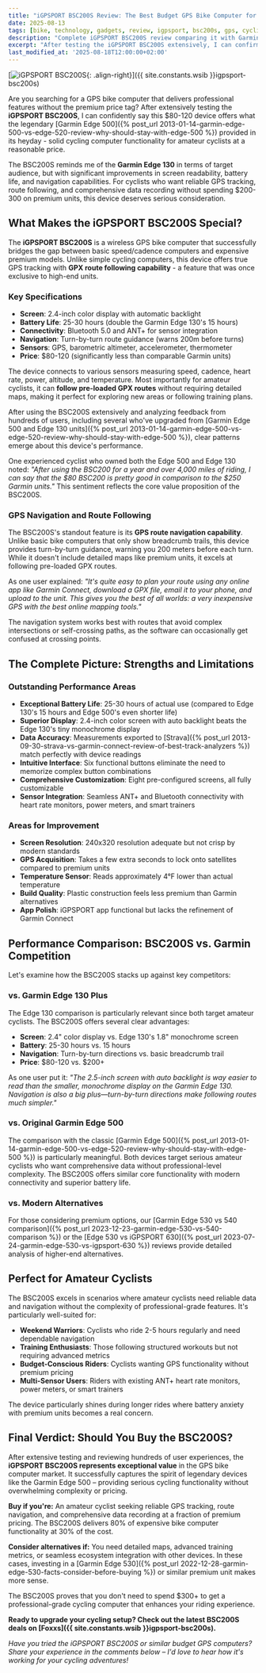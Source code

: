 ```yaml
---
title: "iGPSPORT BSC200S Review: The Best Budget GPS Bike Computer for Amateur Cyclists"
date: 2025-08-13
tags: [bike, technology, gadgets, review, igpsport, bsc200s, gps, cycling-computer, budget-cycling, garmin-alternative]
description: "Complete iGPSPORT BSC200S review comparing it with Garmin Edge 130 and Edge 500. Discover why it's the perfect budget GPS bike computer with GPX route following for amateur cyclists."
excerpt: "After testing the iGPSPORT BSC200S extensively, I can confirm it's the best budget GPS bike computer available - offering Garmin Edge 130 features at half the price with superior battery life."
last_modified_at: '2025-08-18T12:00:00+02:00'
---
```


[![iGPSPORT BSC200S](https://i.imgur.com/nrfMAbRm.jpg){: .align-right}]({{ site.constants.wsib }}igpsport-bsc200s)

Are you searching for a GPS bike computer that delivers professional features without the premium price tag? After extensively testing the **iGPSPORT BSC200S**, I can confidently say this $80-120 device offers what the legendary [Garmin Edge 500]({% post_url 2013-01-14-garmin-edge-500-vs-edge-520-review-why-should-stay-with-edge-500 %}) provided in its heyday - solid cycling computer functionality for amateur cyclists at a reasonable price.

The BSC200S reminds me of the **Garmin Edge 130** in terms of target audience, but with significant improvements in screen readability, battery life, and navigation capabilities. For cyclists who want reliable GPS tracking, route following, and comprehensive data recording without spending $200-300 on premium units, this device deserves serious consideration.

## What Makes the iGPSPORT BSC200S Special?

The **iGPSPORT BSC200S** is a wireless GPS bike computer that successfully bridges the gap between basic speed/cadence computers and expensive premium models. Unlike simple cycling computers, this device offers true GPS tracking with **GPX route following capability** - a feature that was once exclusive to high-end units.

### Key Specifications

- **Screen**: 2.4-inch color display with automatic backlight
- **Battery Life**: 25-30 hours (double the Garmin Edge 130's 15 hours)
- **Connectivity**: Bluetooth 5.0 and ANT+ for sensor integration
- **Navigation**: Turn-by-turn route guidance (warns 200m before turns)
- **Sensors**: GPS, barometric altimeter, accelerometer, thermometer
- **Price**: $80-120 (significantly less than comparable Garmin units)

The device connects to various sensors measuring speed, cadence, heart rate, power, altitude, and temperature. Most importantly for amateur cyclists, it can **follow pre-loaded GPX routes** without requiring detailed maps, making it perfect for exploring new areas or following training plans.

After using the BSC200S extensively and analyzing feedback from hundreds of users, including several who've upgraded from [Garmin Edge 500 and Edge 130 units]({% post_url 2013-01-14-garmin-edge-500-vs-edge-520-review-why-should-stay-with-edge-500 %}), clear patterns emerge about this device's performance.

One experienced cyclist who owned both the Edge 500 and Edge 130 noted: *"After using the BSC200 for a year and over 4,000 miles of riding, I can say that the $80 BSC200 is pretty good in comparison to the $250 Garmin units."* This sentiment reflects the core value proposition of the BSC200S.

### GPS Navigation and Route Following

The BSC200S's standout feature is its **GPS route navigation capability**. Unlike basic bike computers that only show breadcrumb trails, this device provides turn-by-turn guidance, warning you 200 meters before each turn. While it doesn't include detailed maps like premium units, it excels at following pre-loaded GPX routes.

As one user explained: *"It's quite easy to plan your route using any online app like Garmin Connect, download a GPX file, email it to your phone, and upload to the unit. This gives you the best of all worlds: a very inexpensive GPS with the best online mapping tools."*

The navigation system works best with routes that avoid complex intersections or self-crossing paths, as the software can occasionally get confused at crossing points.

## The Complete Picture: Strengths and Limitations

### Outstanding Performance Areas

- **Exceptional Battery Life**: 25-30 hours of actual use (compared to Edge 130's 15 hours and Edge 500's even shorter life)
- **Superior Display**: 2.4-inch color screen with auto backlight beats the Edge 130's tiny monochrome display
- **Data Accuracy**: Measurements exported to [Strava]({% post_url 2013-09-30-strava-vs-garmin-connect-review-of-best-track-analyzers %}) match perfectly with device readings
- **Intuitive Interface**: Six functional buttons eliminate the need to memorize complex button combinations
- **Comprehensive Customization**: Eight pre-configured screens, all fully customizable
- **Sensor Integration**: Seamless ANT+ and Bluetooth connectivity with heart rate monitors, power meters, and smart trainers

### Areas for Improvement

- **Screen Resolution**: 240x320 resolution adequate but not crisp by modern standards
- **GPS Acquisition**: Takes a few extra seconds to lock onto satellites compared to premium units
- **Temperature Sensor**: Reads approximately 4°F lower than actual temperature
- **Build Quality**: Plastic construction feels less premium than Garmin alternatives
- **App Polish**: iGPSPORT app functional but lacks the refinement of Garmin Connect

## Performance Comparison: BSC200S vs. Garmin Competition

Let's examine how the BSC200S stacks up against key competitors:

### vs. Garmin Edge 130 Plus

The Edge 130 comparison is particularly relevant since both target amateur cyclists. The BSC200S offers several clear advantages:

- **Screen**: 2.4" color display vs. Edge 130's 1.8" monochrome screen
- **Battery**: 25-30 hours vs. 15 hours  
- **Navigation**: Turn-by-turn directions vs. basic breadcrumb trail
- **Price**: $80-120 vs. $200+

As one user put it: *"The 2.5-inch screen with auto backlight is way easier to read than the smaller, monochrome display on the Garmin Edge 130. Navigation is also a big plus—turn-by-turn directions make following routes much simpler."*

### vs. Original Garmin Edge 500

The comparison with the classic [Garmin Edge 500]({% post_url 2013-01-14-garmin-edge-500-vs-edge-520-review-why-should-stay-with-edge-500 %}) is particularly meaningful. Both devices target serious amateur cyclists who want comprehensive data without professional-level complexity. The BSC200S offers similar core functionality with modern connectivity and superior battery life.

### vs. Modern Alternatives

For those considering premium options, our [Garmin Edge 530 vs 540 comparison]({% post_url 2023-12-23-garmin-edge-530-vs-540-comparison %}) or the [Edge 530 vs iGPSPORT 630]({% post_url 2023-07-24-garmin-edge-530-vs-igpsport-630 %}) reviews provide detailed analysis of higher-end alternatives.

## Perfect for Amateur Cyclists

The BSC200S excels in scenarios where amateur cyclists need reliable data and navigation without the complexity of professional-grade features. It's particularly well-suited for:

- **Weekend Warriors**: Cyclists who ride 2-5 hours regularly and need dependable navigation
- **Training Enthusiasts**: Those following structured workouts but not requiring advanced metrics  
- **Budget-Conscious Riders**: Cyclists wanting GPS functionality without premium pricing
- **Multi-Sensor Users**: Riders with existing ANT+ heart rate monitors, power meters, or smart trainers

The device particularly shines during longer rides where battery anxiety with premium units becomes a real concern.

## Final Verdict: Should You Buy the BSC200S?

After extensive testing and reviewing hundreds of user experiences, the **iGPSPORT BSC200S represents exceptional value** in the GPS bike computer market. It successfully captures the spirit of legendary devices like the Garmin Edge 500 – providing serious cycling functionality without overwhelming complexity or pricing.

**Buy if you're:** An amateur cyclist seeking reliable GPS tracking, route navigation, and comprehensive data recording at a fraction of premium pricing. The BSC200S delivers 80% of expensive bike computer functionality at 30% of the cost.

**Consider alternatives if:** You need detailed maps, advanced training metrics, or seamless ecosystem integration with other devices. In these cases, investing in a [Garmin Edge 530]({% post_url 2022-12-28-garmin-edge-530-facts-consider-before-buying %}) or similar premium unit makes more sense.

The BSC200S proves that you don't need to spend $300+ to get a professional-grade cycling computer that enhances your riding experience.

**Ready to upgrade your cycling setup? Check out the latest BSC200S deals on [Foxxs]({{ site.constants.wsib }}igpsport-bsc200s).**

*Have you tried the iGPSPORT BSC200S or similar budget GPS computers? Share your experience in the comments below – I'd love to hear how it's working for your cycling adventures!*
